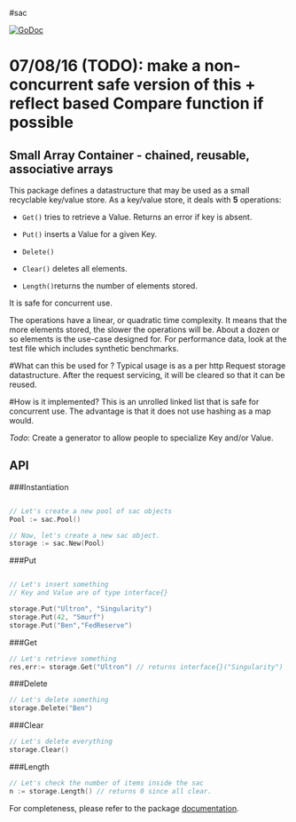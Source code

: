 #sac

[![GoDoc](https://godoc.org/github.com/atdiar/sac?status.svg)](https://godoc.org/github.com/atdiar/sac)

# 07/08/16 (TODO): make a non-concurrent safe version of this + reflect based Compare function if possible

Small Array Container - chained, reusable, associative arrays
-------------------------------------------------------------

This package defines a datastructure that may be used as a small recyclable key/value store.
As a key/value store, it deals with **5** operations:

* `Get()` tries to retrieve a Value. Returns an error if key is absent.  

* `Put()` inserts a Value for a given Key.  

* `Delete() `  

* `Clear()` deletes all elements.  

* `Length()`returns the number of elements stored.  

It is safe for concurrent use.

The operations have a linear, or quadratic time complexity.
It means that the more elements stored, the slower the operations will be.
About a dozen or so elements is the use-case designed for.
For performance data, look at the test file which includes synthetic benchmarks.

#What can this be used for ?
Typical usage is as a per http Request storage datastructure.
After the request servicing, it will be cleared
so that it can be reused.

#How is it implemented?
This is an unrolled linked list that is safe for concurrent use.
The advantage is that it does not use hashing as a map would.


*Todo*: Create a generator to allow people to specialize Key and/or Value.  

API
-------------------------------------------------------------

###Instantiation
``` go

// Let's create a new pool of sac objects
Pool := sac.Pool()

// Now, let's create a new sac object.
storage := sac.New(Pool)
```

###Put
``` go

// Let's insert something
// Key and Value are of type interface{}

storage.Put("Ultron", "Singularity")
storage.Put(42, "Smurf")
storage.Put("Ben","FedReserve")

```

###Get
``` go
// Let's retrieve something
res,err:= storage.Get("Ultron") // returns interface{}("Singularity")

```

###Delete
``` go
// Let's delete something
storage.Delete("Ben")

```

###Clear
``` go
// Let's delete everything
storage.Clear()

```

###Length
``` go
// Let's check the number of items inside the sac
n := storage.Length() // returns 0 since all clear.

```
For completeness, please refer to the package [documentation].

[documentation]:https://godoc.org/github.com/atdiar/sac
